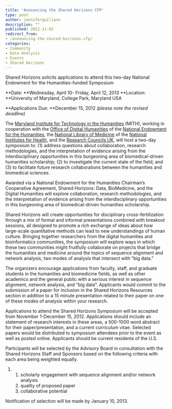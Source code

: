 ```yaml
---
title: 'Announcing the Shared Horizons CFP'
type: post
author: jenniferguiliano
description: ""
published: 2012-11-02
redirect_from: 
- /announcing-the-shared-horizons-cfp/
categories:
- Community
- Data Analysis
- Events
- Shared Horizons
---
```

Shared Horizons solicits applications to attend this two-day National Endowment for the Humanities-funded Symposium

**Date: **Wednesday, April 10- Friday, April 12, 2013 **Location: **University of Maryland, College Park, Maryland USA

**Applications Due: **December 15, 2012 _(please note the revised deadline)_

The [Maryland Institute for Technology in the Humanities](http://mith.umd.edu) (MITH), working in cooperation with the [Office of Digital Humanities](http://www.neh.gov/divisions/odh) of the [National Endowment for the Humanities](http://www.neh.gov), the [National Library of Medicine](http://www.nlm.nih.gov/) of the [National Institutes for Health](http://www.nih.gov), and the [Research Councils UK](http://www.rcuk.ac.uk/), will host a two-day symposium to: (1) address questions about collaboration, research methodologies, and the interpretation of evidence arising from the interdisciplinary opportunities in this burgeoning area of biomedical-driven humanities scholarship; (2) to investigate the current state of the field; and (3) to facilitate future research collaborations between the humanities and biomedical sciences.

Awarded via a National Endowment for the Humanities Chairman’s Cooperative Agreement, Shared Horizons: Data, BioMedicine, and the Digital Humanities will explore collaboration, research methodologies, and the interpretation of evidence arising from the interdisciplinary opportunities in this burgeoning area of biomedical-driven humanities scholarship.

Shared Horizons will create opportunities for disciplinary cross-fertilization through a mix of formal and informal presentations combined with breakout sessions, all designed to promote a rich exchange of ideas about how large-scale quantitative methods can lead to new understandings of human culture. Bringing together researchers from the digital humanities and bioinformatics communities, the symposium will explore ways in which these two communities might fruitfully collaborate on projects that bridge the humanities and medicine around the topics of sequence alignment and network analysis, two modes of analysis that intersect with “big data.”

The organizers encourage applications from faculty, staff, and graduate students in the humanities and biomedicine fields, as well as other academics and the general public with a serious interest in sequence alignment, network analysis, and “big data”. Applicants would commit to the submission of a paper for inclusion in the Shared Horizons Resources section in addition to a 15 minute presentation related to their paper on one of these modes of analysis within your research.

Applications to attend the Shared Horizons Symposium will be accepted from November 1-December 15, 2012. Applications should include an statement of research interests in these areas, a 500-1000 word abstract for their paper/presentation, and a current curriculum vitae. Selected papers would be distributed to symposium attendees prior to the event as well as posted online. Applicants should be current residents of the U.S.

Participants will be selected by the Advisory Board in consultation with the Shared Horizons Staff and Sponsors based on the following criteria with each area being weighted equally.

1. 1. scholarly engagement with sequence alignment and/or network analysis
   2. quality of proposed paper
   3. collaborative potential

Notification of selection will be made by January 10, 2013.
